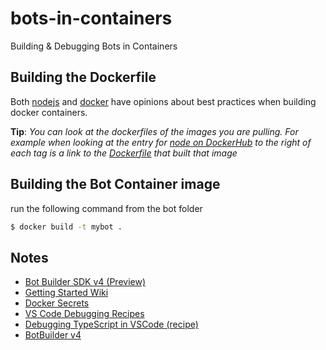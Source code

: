 # bots-in-containers

Building &amp; Debugging Bots in Containers

## Building the Dockerfile

Both [nodejs](https://github.com/nodejs/docker-node/blob/master/docs/BestPractices.md) and [docker](https://docs.docker.com/develop/develop-images/dockerfile_best-practices/) have opinions about best practices when building docker containers.

**Tip**: _You can look at the dockerfiles of the images you are pulling. For example when looking at the entry for [node on DockerHub](https://hub.docker.com/_/node/) to the right of each tag is a link to the [Dockerfile](https://github.com/nodejs/docker-node/blob/2ecc9e8579f519ae3d267b5b497b8c04d6c7040d/10/alpine/Dockerfile) that built that image_

## Building the Bot Container image

run the following command from the bot folder

```bash
$ docker build -t mybot .
```

## Notes

- [Bot Builder SDK v4 (Preview)](https://github.com/microsoft/botbuilder-js)
- [Getting Started Wiki](https://github.com/Microsoft/botbuilder-js/wiki#getting-started)
- [Docker Secrets](https://stackoverflow.com/questions/42139605/how-do-you-manage-secret-values-with-docker-compose-v3-1)
- [VS Code Debugging Recipes]()
- [Debugging TypeScript in VSCode (recipe)](https://github.com/Microsoft/vscode-recipes/tree/master/Docker-TypeScript)
- [BotBuilder v4](https://docs.microsoft.com/en-us/azure/bot-service/bot-builder-create-templates?view=azure-bot-service-4.0)